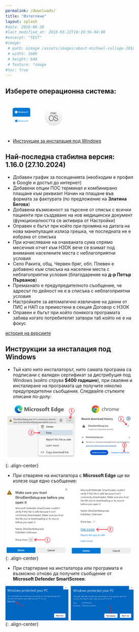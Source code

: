 ```yaml
---
permalink: /downloads/
title: "Изтегляне"
layout: splash
#date: 2016-08-26
#last_modified_at: 2018-03-22T10:19:56-04:00
#excerpt: "TEST"
#image:
 # path: &image /assets/images/about-michael-collage-2016.jpg
 # width: 1600
 # height: 640
 # feature: *image
#toc: true
---
```


<style>
* {
  box-sizing: border-box;
}

.column {
  float: left;
  width: 25%;
  padding: 20px;
  text-align: center;
}

/* Clearfix (clear floats) */
.row::after {
  float: center;
  content: "";
  clear: both;
  display: table;
}
</style>

## Изберете операционна система:

<div class="row">

  <div class="column">
     <a href="https://github.com/thefinalcutbg/DinoDent/releases/download/v1.16.0/DinoDentSetup.exe"><img src="/assets/images/win.png"></a>
  </div>
  <div class="column">
    <a href="https://github.com/thefinalcutbg/DinoDent/releases/download/v1.16.0/dinodent-macos.dmg"><img src="/assets/images/mac.png"></a>
  </div>

</div>

- [Инструкции за инсталация под Windows](#инструкции-за-инсталация-под-windows)

## Най-последна стабилна версия: 1.16.0 (27.10.2024)
- Добавен график за посещенията (необходим е профил в Google и достъп до интернет)
- Добавени опции ПОС терминал и комбинирано плащане към реквизит Начин на плащане във формата за фактурата (по предложение на <b>Златина Бегова</b>)
- Добавена възможност за търсене от списък с всички пациенти при създаване на нов медицински документ (функционалността се активира от Настройки)
- Оправен е бъгът при който при промяна на датата на нова манипулация излиза грешка, че последната не е избрана от списъка
- При изчисляване на очакваната сума спрямо месечния отчет към НЗОК вече се взимат под внимание населените места с неблагоприятни условия
- Село Ракита, общ. Червен бряг, обл. Плевен е добавено към списъка на населени места с неблагоприятни условия (благодарение на <b>д-р Петър Първанов</b>)
- Премахнато е предупредителното съобщение, че адресът по дейност не е в списъка с неблагоприятни условия
- Настройките за автоматично извличане на данни от ПИС и НАП са преместени в секция Договор с НЗОК
- Оправен е бъгът при който понякога програмата забива когато потребителят затвори таб който не е на фокус

[история на версиите](/changelog/)

## Инструкции за инсталация под Windows

- Тъй като нито инсталаторът, нито самата програма са подписани с валиден сертификат за дистрибуция
под Windows (който струва <b>$400 годишно</b>), при сваляне и инсталиране на програмата ще получите няколко предупредителни съобщения. Следвайте стъпките описани по-долу:

![image-center](/assets/images/wininstr0.png){: .align-center}<br>

- При отваряне на инсталатора с <b>Microsoft Edge</b> ще ви излезе още едно съобщение:

![image-center](/assets/images/wininstr1.png){: .align-center}<br>

- При стартиране на инсталатора или програмата e възможно отново да получите съобщение от <b>Microsoft Defender SmartScreen</b>:

![image-center](/assets/images/wininstr2.png){: .align-center}<br>
